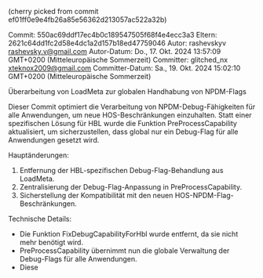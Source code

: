 (cherry picked from commit ef01ff0e9e4fb26a85e56362d213057ac522a32b)

Commit: 550ac69ddf17ec4b0c189547505f68f4e4ecc3a3
Eltern: 2621c64dd1fc2d58e4dc1a2d157b18ed47759046
Autor: rashevskyv <rashevsky.v@gmail.com>
Autor-Datum: Do., 17. Okt. 2024 13:57:09 GMT+0200 (Mitteleuropäische Sommerzeit)
Committer: glitched_nx <xteknox2009@gmail.com>
Committer-Datum: Sa., 19. Okt. 2024 15:02:10 GMT+0200 (Mitteleuropäische Sommerzeit)

Überarbeitung von LoadMeta zur globalen Handhabung von NPDM-Flags

Dieser Commit optimiert die Verarbeitung von NPDM-Debug-Fähigkeiten für alle Anwendungen, um neue HOS-Beschränkungen einzuhalten. Statt einer spezifischen Lösung für HBL wurde die Funktion PreProcessCapability aktualisiert, um sicherzustellen, dass global nur ein Debug-Flag für alle Anwendungen gesetzt wird.

Hauptänderungen:
1. Entfernung der HBL-spezifischen Debug-Flag-Behandlung aus LoadMeta.
2. Zentralisierung der Debug-Flag-Anpassung in PreProcessCapability.
3. Sicherstellung der Kompatibilität mit den neuen HOS-NPDM-Flag-Beschränkungen.

Technische Details:
- Die Funktion FixDebugCapabilityForHbl wurde entfernt, da sie nicht mehr benötigt wird.
- PreProcessCapability übernimmt nun die globale Verwaltung der Debug-Flags für alle Anwendungen.
- Diese

